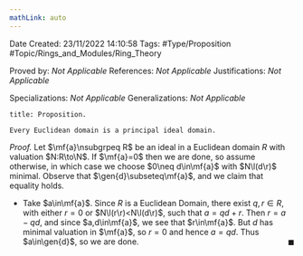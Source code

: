 ```yaml
---
mathLink: auto
---
```


<div class="topSpace"></div>

Date Created: 23/11/2022 14:10:58
Tags: #Type/Proposition #Topic/Rings_and_Modules/Ring_Theory

Proved by: <i>Not Applicable</i>
References: <i>Not Applicable</i>
Justifications: <i>Not Applicable</i>

Specializations: <i>Not Applicable</i>
Generalizations: <i>Not Applicable</i>

``` ad-Proposition
title: Proposition.

Every Euclidean domain is a principal ideal domain.

```

<i>Proof.</i> Let $\mf{a}\nsubgrpeq R$ be an ideal in a Euclidean domain $R$ with valuation $N:R\to\N$. If $\mf{a}=0$ then we are done, so assume otherwise, in which case we choose $0\neq d\in\mf{a}$ with $N\l(d\r)$ minimal. Observe that $\gen{d}\subseteq\mf{a}$, and we claim that equality holds.
* Take $a\in\mf{a}$. Since $R$ is a Euclidean Domain, there exist $q,r\in R$, with either $r=0$ or $N\l(r\r)<N\l(d\r)$, such that $a=qd+r$. Then $r=a-qd$, and since $a,d\in\mf{a}$, we see that $r\in\mf{a}$. But $d$ has minimal valuation in $\mf{a}$, so $r=0$ and hence $a=qd$. Thus $a\in\gen{d}$, so we are done.<span style="float:right;">$\blacksquare$</span>
